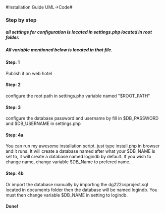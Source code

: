 #Installation Guide UML->Code#

### Step by step
##### all settings for configuration is located in settings.php located in root folder.
##### All variable mentioned below is located in that file.
#### Step: 1

Publish it on web hotel


#### Step: 2
configure the root path in settings.php variable named "$ROOT_PATH"
#### Step: 3
configure the database password and username by fill in $DB_PASSWORD and $DB_USERNAME in settings.php


#### Step: 4a
You can run my awesome installation script. just type install.php in browser and it runs.
It will create a database named after what your $DB_NAME is set to, it will create a database named logindb by default.
If you wish to change name, change variable $DB_Name to prefered name.
#### Step: 4b
Or import the database manually by importing the dg222csproject.sql located in documents folder then the database will be named logindb.
You must then change variable $DB_NAME in setting to logindb.

#### Done!
